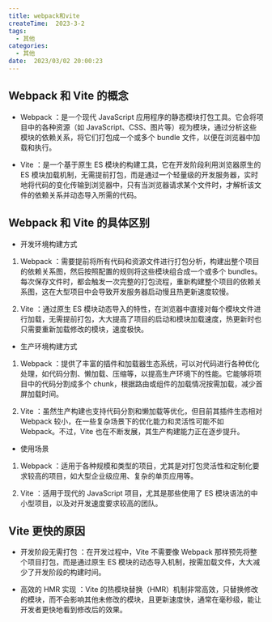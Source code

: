 ```yaml
---
title: webpack和vite
createTime:  2023-3-2
tags:
  - 其他
categories:
  - 其他
date:  2023/03/02 20:00:23
---
```


## Webpack 和 Vite 的概念

- Webpack ：是一个现代 JavaScript 应用程序的静态模块打包工具。它会将项目中的各种资源（如 JavaScript、CSS、图片等）视为模块，通过分析这些模块的依赖关系，将它们打包成一个或多个 bundle 文件，以便在浏览器中加载和执行。

- Vite ：是一个基于原生 ES 模块的构建工具，它在开发阶段利用浏览器原生的 ES 模块加载机制，无需提前打包，而是通过一个轻量级的开发服务器，实时地将代码的变化传输到浏览器中，只有当浏览器请求某个文件时，才解析该文件的依赖关系并动态导入所需的代码。


## Webpack 和 Vite 的具体区别

- 开发环境构建方式

1. Webpack ：需要提前将所有代码和资源文件进行打包分析，构建出整个项目的依赖关系图，然后按照配置的规则将这些模块组合成一个或多个 bundles。每次保存文件时，都会触发一次完整的打包流程，重新构建整个项目的依赖关系图，这在大型项目中会导致开发服务器启动慢且热更新速度较慢。

2. Vite ：通过原生 ES 模块动态导入的特性，在浏览器中直接对每个模块文件进行加载，无需提前打包，大大提高了项目的启动和模块加载速度，热更新时也只需要重新加载修改的模块，速度极快。

- 生产环境构建方式

1. Webpack ：提供了丰富的插件和加载器生态系统，可以对代码进行各种优化处理，如代码分割、懒加载、压缩等，以提高生产环境下的性能。它能够将项目中的代码分割成多个 chunk，根据路由或组件的加载情况按需加载，减少首屏加载时间。

2. Vite ：虽然生产构建也支持代码分割和懒加载等优化，但目前其插件生态相对 Webpack 较小，在一些复杂场景下的优化能力和灵活性可能不如 Webpack。不过，Vite 也在不断发展，其生产构建能力正在逐步提升。

- 使用场景

1. Webpack ：适用于各种规模和类型的项目，尤其是对打包灵活性和定制化要求较高的项目，如大型企业级应用、复杂的单页应用等。

2. Vite ：适用于现代的 JavaScript 项目，尤其是那些使用了 ES 模块语法的中小型项目，以及对开发速度要求较高的团队。


## Vite 更快的原因

- 开发阶段无需打包 ：在开发过程中，Vite 不需要像 Webpack 那样预先将整个项目打包，而是通过原生 ES 模块的动态导入机制，按需加载文件，大大减少了开发阶段的构建时间。

- 高效的 HMR 实现 ：Vite 的热模块替换（HMR）机制非常高效，只替换修改的模块，而不会影响其他未修改的模块，且更新速度快，通常在毫秒级，能让开发者更快地看到修改后的效果。